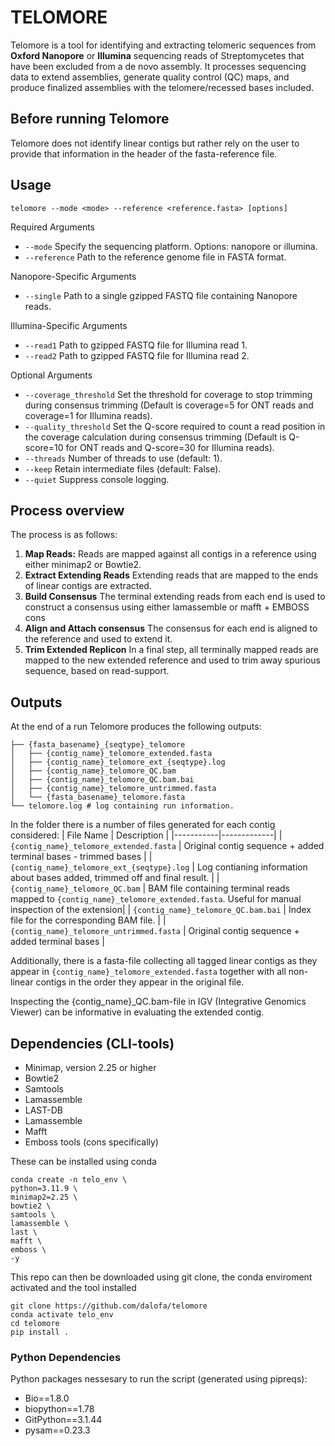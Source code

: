 # TELOMORE
Telomore is a tool for identifying and extracting telomeric sequences from **Oxford Nanopore** or **Illumina** sequencing reads of Streptomycetes that have been excluded from a de novo assembly. It processes sequencing data to extend assemblies, generate quality control (QC) maps, and produce finalized assemblies with the telomere/recessed bases included.

## Before running Telomore
Telomore does not identify linear contigs but rather rely on the user to provide that information in
the header of the fasta-reference file. 

## Usage
```
telomore --mode <mode> --reference <reference.fasta> [options]
```

Required Arguments
- `--mode` Specify the sequencing platform. Options: nanopore or illumina.
- `--reference` Path to the reference genome file in FASTA format.

Nanopore-Specific Arguments
- `--single` Path to a single gzipped FASTQ file containing Nanopore reads.

Illumina-Specific Arguments
- `--read1` Path to gzipped FASTQ file for Illumina read 1.
- `--read2` Path to gzipped FASTQ file for Illumina read 2.

Optional Arguments
- `--coverage_threshold` Set the threshold for coverage to stop trimming during consensus trimming (Default is coverage=5 for ONT reads and coverage=1 for Illumina reads).
- `--quality_threshold` Set the Q-score required to count a read position in the coverage calculation during consensus trimming (Default is Q-score=10 for ONT reads and Q-score=30 for Illumina reads).
- `--threads` Number of threads to use (default: 1).
- `--keep` Retain intermediate files (default: False).
- `--quiet` Suppress console logging.

## Process overview
The process is as follows:
1. **Map Reads:**
Reads are mapped against all contigs in a reference using either minimap2 or Bowtie2.
2. **Extract Extending Reads**
Extending reads that are mapped to the ends of linear contigs are extracted.
3. **Build Consensus**
The terminal extending reads from each end is used to construct a consensus using either lamassemble or mafft + EMBOSS cons
4. **Align and Attach consensus**
The consensus for each end is aligned to the reference and used to extend it.
5. **Trim Extended Replicon**
In a final step, all terminally mapped reads are mapped to the new extended reference and used to trim away spurious sequence, based on read-support.

## Outputs
At the end of a run Telomore produces the following outputs:

```Output
├── {fasta_basename}_{seqtype}_telomore
│   ├── {contig_name}_telomore_extended.fasta
│   ├── {contig_name}_telomore_ext_{seqtype}.log
│   ├── {contig_name}_telomore_QC.bam
│   ├── {contig_name}_telomore_QC.bam.bai
│   ├── {contig_name}_telomore_untrimmed.fasta
│   └── {fasta_basename}_telomore.fasta
└── telomore.log # log containing run information.
```
In the folder there is a number of files generated for each contig considered:
| File Name | Description |
|-----------|-------------|
| `{contig_name}_telomore_extended.fasta` | Original contig sequence + added terminal bases - trimmed bases |
| `{contig_name}_telomore_ext_{seqtype}.log` | Log contianing information about bases added, trimmed off and final result. |
| `{contig_name}_telomore_QC.bam` | BAM file containing terminal reads mapped to `{contig_name}_telomore_extended.fasta`. Useful for manual inspection of the extension|
| `{contig_name}_telomore_QC.bam.bai` | Index file for the corresponding BAM file. |
| `{contig_name}_telomore_untrimmed.fasta` | Original contig sequence + added terminal bases |

Additionally, there is a fasta-file collecting all tagged linear contigs as they appear in `{contig_name}_telomore_extended.fasta` together with all non-linear contigs in the order they appear in the original file.

Inspecting the {contig_name}_QC.bam-file in IGV (Integrative Genomics Viewer) can be informative in evaluating the extended contig.

## Dependencies (CLI-tools)
* Minimap, version 2.25 or higher
* Bowtie2
* Samtools
* Lamassemble
* LAST-DB
* Lamassemble
* Mafft
* Emboss tools (cons specifically)

These can be installed using conda
```
conda create -n telo_env \
python=3.11.9 \
minimap2=2.25 \
bowtie2 \
samtools \
lamassemble \
last \
mafft \
emboss \
-y
```

This repo can then be downloaded using git clone, the conda enviroment activated and the tool installed
```
git clone https://github.com/dalofa/telomore
conda activate telo_env
cd telomore
pip install .
```

### Python Dependencies
Python packages nessesary to run the script (generated using pipreqs):
* Bio==1.8.0
* biopython==1.78
* GitPython==3.1.44
* pysam==0.23.3

